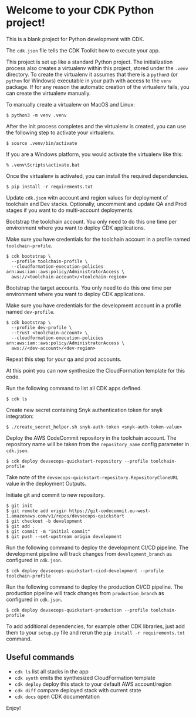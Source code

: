 
# Welcome to your CDK Python project!

This is a blank project for Python development with CDK.

The `cdk.json` file tells the CDK Toolkit how to execute your app.

This project is set up like a standard Python project.  The initialization
process also creates a virtualenv within this project, stored under the `.venv`
directory.  To create the virtualenv it assumes that there is a `python3`
(or `python` for Windows) executable in your path with access to the `venv`
package. If for any reason the automatic creation of the virtualenv fails,
you can create the virtualenv manually.

To manually create a virtualenv on MacOS and Linux:

```
$ python3 -m venv .venv
```

After the init process completes and the virtualenv is created, you can use the following
step to activate your virtualenv.

```
$ source .venv/bin/activate
```

If you are a Windows platform, you would activate the virtualenv like this:

```
% .venv\Scripts\activate.bat
```

Once the virtualenv is activated, you can install the required dependencies.

```
$ pip install -r requirements.txt
```

Update `cdk.json` witn account and region values for deployment of toolchain and Dev stacks. Optionally, 
uncomment and update QA and Prod stages if you want to do multi-account deployments.

Bootstrap the toolchain account. You only need to do this one time per environment where you want 
to deploy CDK applications.

Make sure you have credentials for the toolchain account in a profile named `toolchain-profile`.

```
$ cdk bootstrap \
  --profile toolchain-profile \
  --cloudformation-execution-policies arn:aws:iam::aws:policy/AdministratorAccess \
  aws://<toolchain-account>/<toolchain-region>
```

Bootstrap the target accounts. You only need to do this one time per environment where you want
to deploy CDK applications.

Make sure you have credentials for the development account in a profile named `dev-profile`.

```
$ cdk bootstrap \
  --profile dev-profile \
  --trust <toolchain-account> \
  --cloudformation-execution-policies arn:aws:iam::aws:policy/AdministratorAccess \
  aws://<dev-account>/<dev-region>
```

Repeat this step for your qa and prod accounts.

At this point you can now synthesize the CloudFormation template for this code.

Run the following command to list all CDK apps defined.

```
$ cdk ls
```

Create new secret containing Snyk authentication token for snyk integration:
```
$ ./create_secret_helper.sh snyk-auth-token <snyk-auth-token-value>
```


Deploy the AWS CodeCommit repository in the toolchain account. The repository name will be taken from 
the `repository_name` config parameter in `cdk.json`.

```
$ cdk deploy devsecops-quickstart-repository --profile toolchain-profile
```

Take note of the `devsecops-quickstart-repository.RepositoryCloneURL` value in the deployment Outputs.

Initiate git and commit to new repository.
```
$ git init
$ git remote add origin https://git-codecommit.eu-west-1.amazonaws.com/v1/repos/devsecops-quickstart
$ git checkout -b development
$ git add .
$ git commit -m "initial commit"
$ git push --set-upstream origin development
```

Run the following command to deploy the development CI/CD pipeline. The development pipeline will track changes from
`development_branch` as configured in `cdk.json`. 

```
$ cdk deploy devsecops-quickstart-cicd-development --profile toolchain-profile
```




Run the following command to deploy the production CI/CD pipeline. The production pipeline will track changes from
`production_branch` as configured in `cdk.json`.

```
$ cdk deploy devsecops-quickstart-production --profile toolchain-profile
```

To add additional dependencies, for example other CDK libraries, just add
them to your `setup.py` file and rerun the `pip install -r requirements.txt`
command.

## Useful commands

 * `cdk ls`          list all stacks in the app
 * `cdk synth`       emits the synthesized CloudFormation template
 * `cdk deploy`      deploy this stack to your default AWS account/region
 * `cdk diff`        compare deployed stack with current state
 * `cdk docs`        open CDK documentation

Enjoy!

